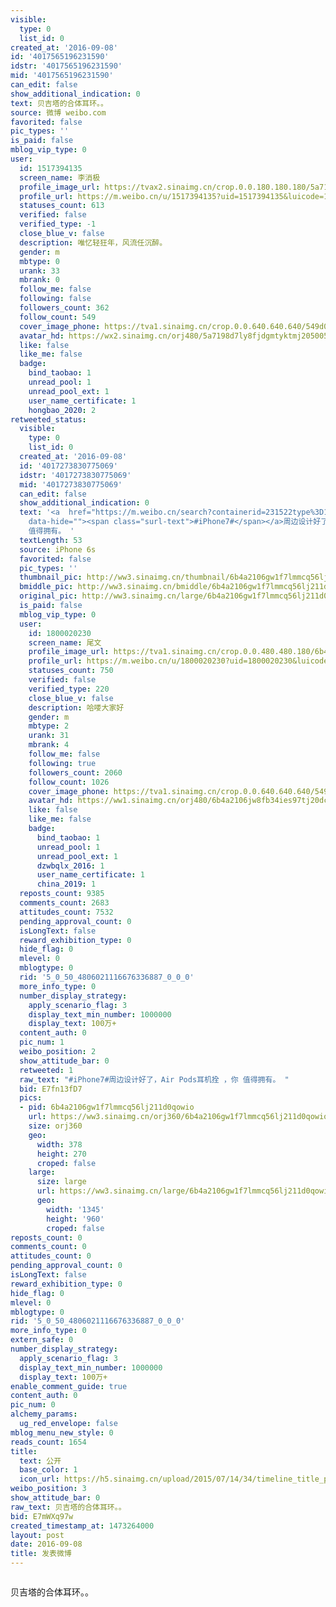 ```yaml
---
visible:
  type: 0
  list_id: 0
created_at: '2016-09-08'
id: '4017565196231590'
idstr: '4017565196231590'
mid: '4017565196231590'
can_edit: false
show_additional_indication: 0
text: 贝吉塔的合体耳环。。
source: 微博 weibo.com
favorited: false
pic_types: ''
is_paid: false
mblog_vip_type: 0
user:
  id: 1517394135
  screen_name: 李消极
  profile_image_url: https://tvax2.sinaimg.cn/crop.0.0.180.180.180/5a7198d7ly8fjdgmtyktmj20500500so.jpg?KID=imgbed,tva&Expires=1606399462&ssig=WMLT%2FkS%2FwJ
  profile_url: https://m.weibo.cn/u/1517394135?uid=1517394135&luicode=10000011&lfid=2304131517394135_-_WEIBO_SECOND_PROFILE_WEIBO
  statuses_count: 613
  verified: false
  verified_type: -1
  close_blue_v: false
  description: 唯忆轻狂年，风流任沉醉。
  gender: m
  mbtype: 0
  urank: 33
  mbrank: 0
  follow_me: false
  following: false
  followers_count: 362
  follow_count: 549
  cover_image_phone: https://tva1.sinaimg.cn/crop.0.0.640.640.640/549d0121tw1egm1kjly3jj20hs0hsq4f.jpg
  avatar_hd: https://wx2.sinaimg.cn/orj480/5a7198d7ly8fjdgmtyktmj20500500so.jpg
  like: false
  like_me: false
  badge:
    bind_taobao: 1
    unread_pool: 1
    unread_pool_ext: 1
    user_name_certificate: 1
    hongbao_2020: 2
retweeted_status:
  visible:
    type: 0
    list_id: 0
  created_at: '2016-09-08'
  id: '4017273830775069'
  idstr: '4017273830775069'
  mid: '4017273830775069'
  can_edit: false
  show_additional_indication: 0
  text: '<a  href="https://m.weibo.cn/search?containerid=231522type%3D1%26t%3D10%26q%3D%23iPhone7%23&luicode=10000011&lfid=2304131517394135_-_WEIBO_SECOND_PROFILE_WEIBO"
    data-hide=""><span class="surl-text">#iPhone7#</span></a>周边设计好了，Air Pods耳机拴 ，你
    值得拥有。 '
  textLength: 53
  source: iPhone 6s
  favorited: false
  pic_types: ''
  thumbnail_pic: http://ww3.sinaimg.cn/thumbnail/6b4a2106gw1f7lmmcq56lj211d0qowio.jpg
  bmiddle_pic: http://ww3.sinaimg.cn/bmiddle/6b4a2106gw1f7lmmcq56lj211d0qowio.jpg
  original_pic: http://ww3.sinaimg.cn/large/6b4a2106gw1f7lmmcq56lj211d0qowio.jpg
  is_paid: false
  mblog_vip_type: 0
  user:
    id: 1800020230
    screen_name: 尾文
    profile_image_url: https://tva1.sinaimg.cn/crop.0.0.480.480.180/6b4a2106jw8fb34ies97tj20dc0dcgmv.jpg?KID=imgbed,tva&Expires=1606399462&ssig=%2F7%2F15qDA3I
    profile_url: https://m.weibo.cn/u/1800020230?uid=1800020230&luicode=10000011&lfid=2304131517394135_-_WEIBO_SECOND_PROFILE_WEIBO
    statuses_count: 750
    verified: false
    verified_type: 220
    close_blue_v: false
    description: 哈喽大家好
    gender: m
    mbtype: 2
    urank: 31
    mbrank: 4
    follow_me: false
    following: true
    followers_count: 2060
    follow_count: 1026
    cover_image_phone: https://tva1.sinaimg.cn/crop.0.0.640.640.640/549d0121tw1egm1kjly3jj20hs0hsq4f.jpg
    avatar_hd: https://ww1.sinaimg.cn/orj480/6b4a2106jw8fb34ies97tj20dc0dcgmv.jpg
    like: false
    like_me: false
    badge:
      bind_taobao: 1
      unread_pool: 1
      unread_pool_ext: 1
      dzwbqlx_2016: 1
      user_name_certificate: 1
      china_2019: 1
  reposts_count: 9385
  comments_count: 2683
  attitudes_count: 7532
  pending_approval_count: 0
  isLongText: false
  reward_exhibition_type: 0
  hide_flag: 0
  mlevel: 0
  mblogtype: 0
  rid: '5_0_50_4806021116676336887_0_0_0'
  more_info_type: 0
  number_display_strategy:
    apply_scenario_flag: 3
    display_text_min_number: 1000000
    display_text: 100万+
  content_auth: 0
  pic_num: 1
  weibo_position: 2
  show_attitude_bar: 0
  retweeted: 1
  raw_text: "#iPhone7#周边设计好了，Air Pods耳机拴 ，你 值得拥有。 ​​​"
  bid: E7fn13fD7
  pics:
  - pid: 6b4a2106gw1f7lmmcq56lj211d0qowio
    url: https://ww3.sinaimg.cn/orj360/6b4a2106gw1f7lmmcq56lj211d0qowio.jpg
    size: orj360
    geo:
      width: 378
      height: 270
      croped: false
    large:
      size: large
      url: https://ww3.sinaimg.cn/large/6b4a2106gw1f7lmmcq56lj211d0qowio.jpg
      geo:
        width: '1345'
        height: '960'
        croped: false
reposts_count: 0
comments_count: 0
attitudes_count: 0
pending_approval_count: 0
isLongText: false
reward_exhibition_type: 0
hide_flag: 0
mlevel: 0
mblogtype: 0
rid: '5_0_50_4806021116676336887_0_0_0'
more_info_type: 0
extern_safe: 0
number_display_strategy:
  apply_scenario_flag: 3
  display_text_min_number: 1000000
  display_text: 100万+
enable_comment_guide: true
content_auth: 0
pic_num: 0
alchemy_params:
  ug_red_envelope: false
mblog_menu_new_style: 0
reads_count: 1654
title:
  text: 公开
  base_color: 1
  icon_url: https://h5.sinaimg.cn/upload/2015/07/14/34/timeline_title_public_default.png
weibo_position: 3
show_attitude_bar: 0
raw_text: 贝吉塔的合体耳环。。
bid: E7mWXq97w
created_timestamp_at: 1473264000
layout: post
date: 2016-09-08
title: 发表微博
---
```


![]()

贝吉塔的合体耳环。。

